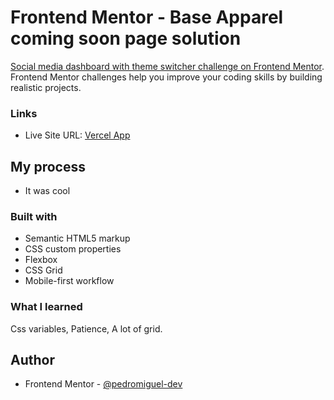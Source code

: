 # Frontend Mentor - Base Apparel coming soon page solution

[Social media dashboard with theme switcher challenge on Frontend Mentor](https://www.frontendmentor.io/challenges/social-media-dashboard-with-theme-switcher-6oY8ozp_H). Frontend Mentor challenges help you improve your coding skills by building realistic projects. 

### Links

- Live Site URL: [Vercel App](https://social-media-dashboard-with-theme-switcher-master-gamma-green.vercel.app/)

## My process
- It was cool

### Built with

- Semantic HTML5 markup
- CSS custom properties
- Flexbox
- CSS Grid
- Mobile-first workflow

### What I learned
Css variables,
Patience,
A lot of grid.

## Author

- Frontend Mentor - [@pedromiguel-dev](https://www.frontendmentor.io/profile/pedromiguel-dev)
